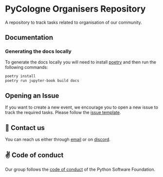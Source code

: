 # PyCologne Organisers Repository

A repository to track tasks related to organisation of our community.

## Documentation

### Generating the docs locally

To generate the docs locally you will need to install [poetry](https://python-poetry.org/) and then run the following commands:

```bash
poetry install
poetry run jupyter-book build docs
```

## Opening an Issue

If you want to create a new event, we encourage you to open a new issue to track the required tasks. Please follow the [issue template](./.github/ISSUE_TEMPLATE/new-event.md).

## :satellite: Contact us

You can reach us either through [email](info@jn.contact) or on [discord](https://discord.gg/AbadjmRpZN).


## :v: Code of conduct

Our group follows the [code of conduct](http://python.org/psf/conduct) of the Python Software Foundation.